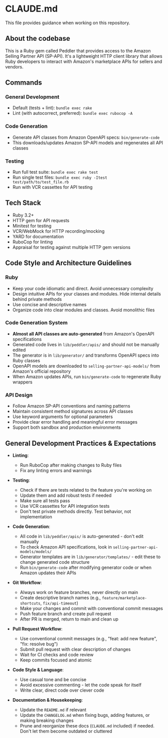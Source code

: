 # CLAUDE.md

This file provides guidance when working on this repository.

## About the codebase

This is a Ruby gem called Peddler that provides access to the Amazon Selling Partner API (SP-API). It's a lightweight HTTP client library that allows Ruby developers to interact with Amazon's marketplace APIs for sellers and vendors.

## Commands

### General Development

- Default (tests + lint): `bundle exec rake`
- Lint (with autocorrect, preferred): `bundle exec rubocop -A`

### Code Generation

- Generate API classes from Amazon OpenAPI specs: `bin/generate-code`
- This downloads/updates Amazon SP-API models and regenerates all API classes

### Testing

- Run full test suite: `bundle exec rake test`
- Run single test files: `bundle exec ruby -Itest test/path/to/test_file.rb`
- Run with VCR cassettes for API testing

## Tech Stack

- Ruby 3.2+
- HTTP gem for API requests
- Minitest for testing
- VCR/WebMock for HTTP recording/mocking
- YARD for documentation
- RuboCop for linting
- Appraisal for testing against multiple HTTP gem versions

## Code Style and Architecture Guidelines

### Ruby

- Keep your code idiomatic and direct. Avoid unnecessary complexity
- Design intuitive APIs for your classes and modules. Hide internal details behind private methods
- Use concise and descriptive names
- Organize code into clear modules and classes. Avoid monolithic files

### Code Generation System

- **Almost all API classes are auto-generated** from Amazon's OpenAPI specifications
- Generated code lives in `lib/peddler/apis/` and should not be manually edited
- The generator is in `lib/generator/` and transforms OpenAPI specs into Ruby classes
- OpenAPI models are downloaded to `selling-partner-api-models/` from Amazon's official repository
- When Amazon updates APIs, run `bin/generate-code` to regenerate Ruby wrappers

### API Design

- Follow Amazon SP-API conventions and naming patterns
- Maintain consistent method signatures across API classes
- Use keyword arguments for optional parameters
- Provide clear error handling and meaningful error messages
- Support both sandbox and production environments

## General Development Practices & Expectations

- **Linting**:

  - Run RuboCop after making changes to Ruby files
  - Fix any linting errors and warnings

- **Testing**:

  - Check if there are tests related to the feature you're working on
  - Update them and add robust tests if needed
  - Make sure all tests pass
  - Use VCR cassettes for API integration tests
  - Don't test private methods directly. Test behavior, not implementation

- **Code Generation**:

  - All code in `lib/peddler/apis/` is auto-generated - don't edit manually
  - To check Amazon API specifications, look in `selling-partner-api-models/models/`
  - Generator templates are in `lib/generator/templates/` - edit these to change generated code structure
  - Run `bin/generate-code` after modifying generator code or when Amazon updates their APIs

- **Git Workflow**:

  - Always work on feature branches, never directly on main
  - Create descriptive branch names (e.g., `feature/marketplace-shortcuts`, `fix/api-timeout`)
  - Make your changes and commit with conventional commit messages
  - Push feature branch and create pull request
  - After PR is merged, return to main and clean up

- **Pull Request Workflow**:

  - Use conventional commit messages (e.g., "feat: add new feature", "fix: resolve bug")
  - Submit pull request with clear description of changes
  - Wait for CI checks and code review
  - Keep commits focused and atomic

- **Code Style & Language**:

  - Use casual tone and be concise
  - Avoid excessive commenting - let the code speak for itself
  - Write clear, direct code over clever code

- **Documentation & Housekeeping**:

  - Update the `README.md` if relevant
  - Update the `CHANGELOG.md` when fixing bugs, adding features, or making breaking changes
  - Prune and reorganize these docs (`CLAUDE.md` included) if needed. Don't let them become outdated or cluttered

